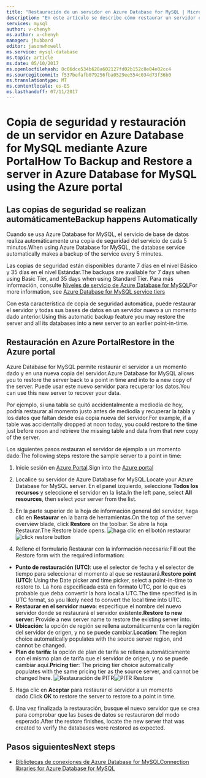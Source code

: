 ```yaml
---
title: "Restauración de un servidor en Azure Database for MySQL | Microsoft Docs"
description: "En este artículo se describe cómo restaurar un servidor en Azure Database for MySQL mediante Azure Portal."
services: mysql
author: v-chenyh
ms.author: v-chenyh
manager: jhubbard
editor: jasonwhowell
ms.service: mysql-database
ms.topic: article
ms.date: 05/10/2017
ms.openlocfilehash: 8c06dce534b628a602127fd02b152c8e04e02cc4
ms.sourcegitcommit: f537befafb079256fba0529ee554c034d73f36b0
ms.translationtype: MT
ms.contentlocale: es-ES
ms.lasthandoff: 07/11/2017
---
```

# <a name="how-to-backup-and-restore-a-server-in-azure-database-for-mysql-using-the-azure-portal"></a><span data-ttu-id="5673a-103">Copia de seguridad y restauración de un servidor en Azure Database for MySQL mediante Azure Portal</span><span class="sxs-lookup"><span data-stu-id="5673a-103">How To Backup and Restore a server in Azure Database for MySQL using the Azure portal</span></span>

## <a name="backup-happens-automatically"></a><span data-ttu-id="5673a-104">Las copias de seguridad se realizan automáticamente</span><span class="sxs-lookup"><span data-stu-id="5673a-104">Backup happens Automatically</span></span>
<span data-ttu-id="5673a-105">Cuando se usa Azure Database for MySQL, el servicio de base de datos realiza automáticamente una copia de seguridad del servicio de cada 5 minutos.</span><span class="sxs-lookup"><span data-stu-id="5673a-105">When using Azure Database for MySQL, the database service automatically makes a backup of the service every 5 minutes.</span></span> 

<span data-ttu-id="5673a-106">Las copias de seguridad están disponibles durante 7 días en el nivel Básico y 35 días en el nivel Estándar.</span><span class="sxs-lookup"><span data-stu-id="5673a-106">The backups are available for 7 days when using Basic Tier, and 35 days when using Standard Tier.</span></span> <span data-ttu-id="5673a-107">Para más información, consulte [Niveles de servicio de Azure Database for MySQL](concepts-service-tiers.md)</span><span class="sxs-lookup"><span data-stu-id="5673a-107">For more information, see [Azure Database for MySQL service tiers](concepts-service-tiers.md)</span></span>

<span data-ttu-id="5673a-108">Con esta característica de copia de seguridad automática, puede restaurar el servidor y todas sus bases de datos en un servidor nuevo a un momento dado anterior.</span><span class="sxs-lookup"><span data-stu-id="5673a-108">Using this automatic backup feature you may restore the server and all its databases into a new server to an earlier point-in-time.</span></span>

## <a name="restore-in-the-azure-portal"></a><span data-ttu-id="5673a-109">Restauración en Azure Portal</span><span class="sxs-lookup"><span data-stu-id="5673a-109">Restore in the Azure portal</span></span>
<span data-ttu-id="5673a-110">Azure Database for MySQL permite restaurar el servidor a un momento dado y en una nueva copia del servidor.</span><span class="sxs-lookup"><span data-stu-id="5673a-110">Azure Database for MySQL allows you to restore the server back to a point in time and into to a new copy of the server.</span></span> <span data-ttu-id="5673a-111">Puede usar este nuevo servidor para recuperar los datos.</span><span class="sxs-lookup"><span data-stu-id="5673a-111">You can use this new server to recover your data.</span></span> 

<span data-ttu-id="5673a-112">Por ejemplo, si una tabla se quitó accidentalmente a mediodía de hoy, podría restaurar al momento justo antes de mediodía y recuperar la tabla y los datos que faltan desde esa copia nueva del servidor.</span><span class="sxs-lookup"><span data-stu-id="5673a-112">For example, if a table was accidentally dropped at noon today, you could restore to the time just before noon and retrieve the missing table and data from that new copy of the server.</span></span>

<span data-ttu-id="5673a-113">Los siguientes pasos restauran el servidor de ejemplo a un momento dado:</span><span class="sxs-lookup"><span data-stu-id="5673a-113">The following steps restore the sample server to a point in time:</span></span>

1. <span data-ttu-id="5673a-114">Inicie sesión en [Azure Portal](https://portal.azure.com/).</span><span class="sxs-lookup"><span data-stu-id="5673a-114">Sign into the [Azure portal](https://portal.azure.com/)</span></span>

2. <span data-ttu-id="5673a-115">Localice su servidor de Azure Database for MySQL.</span><span class="sxs-lookup"><span data-stu-id="5673a-115">Locate your Azure Database for MySQL server.</span></span> <span data-ttu-id="5673a-116">En el panel izquierdo, seleccione **Todos los recursos** y seleccione el servidor en la lista.</span><span class="sxs-lookup"><span data-stu-id="5673a-116">In the left pane, select **All resources**, then select your server from the list.</span></span>

3.  <span data-ttu-id="5673a-117">En la parte superior de la hoja de información general del servidor, haga clic en **Restaurar** en la barra de herramientas.</span><span class="sxs-lookup"><span data-stu-id="5673a-117">On the top of the server overview blade, click **Restore** on the toolbar.</span></span> <span data-ttu-id="5673a-118">Se abre la hoja Restaurar.</span><span class="sxs-lookup"><span data-stu-id="5673a-118">The Restore blade opens.</span></span>
<span data-ttu-id="5673a-119">![haga clic en el botón restaurar](./media/howto-restore-server-portal/click-restore-button.png)</span><span class="sxs-lookup"><span data-stu-id="5673a-119">![click restore button](./media/howto-restore-server-portal/click-restore-button.png)</span></span>

4. <span data-ttu-id="5673a-120">Rellene el formulario Restaurar con la información necesaria:</span><span class="sxs-lookup"><span data-stu-id="5673a-120">Fill out the Restore form with the required information:</span></span>

- <span data-ttu-id="5673a-121">**Punto de restauración (UTC)**: use el selector de fecha y el selector de tiempo para seleccionar el momento al que se restaurará.</span><span class="sxs-lookup"><span data-stu-id="5673a-121">**Restore point (UTC)**: Using the Date picker and time picker, select a point-in-time to restore to.</span></span> <span data-ttu-id="5673a-122">La hora especificada está en formato UTC, por lo que es probable que deba convertir la hora local a UTC.</span><span class="sxs-lookup"><span data-stu-id="5673a-122">The time specified is in UTC format, so you likely need to convert the local time into UTC.</span></span>
- <span data-ttu-id="5673a-123">**Restaurar en el servidor nuevo**: especifique el nombre del nuevo servidor donde se restaurará el servidor existente.</span><span class="sxs-lookup"><span data-stu-id="5673a-123">**Restore to new server**: Provide a new server name to restore the existing server into.</span></span>
- <span data-ttu-id="5673a-124">**Ubicación**: la opción de región se rellena automáticamente con la región del servidor de origen, y no se puede cambiar.</span><span class="sxs-lookup"><span data-stu-id="5673a-124">**Location**: The region choice automatically populates with the source server region, and cannot be changed.</span></span>
- <span data-ttu-id="5673a-125">**Plan de tarifa**: la opción de plan de tarifa se rellena automáticamente con el mismo plan de tarifa que el servidor de origen, y no se puede cambiar aquí.</span><span class="sxs-lookup"><span data-stu-id="5673a-125">**Pricing tier**: The pricing tier choice automatically populates with the same pricing tier as the source server, and cannot be changed here.</span></span> 
<span data-ttu-id="5673a-126">![Restauración de PITR](./media/howto-restore-server-portal/pitr-restore.png)</span><span class="sxs-lookup"><span data-stu-id="5673a-126">![PITR Restore](./media/howto-restore-server-portal/pitr-restore.png)</span></span>

5. <span data-ttu-id="5673a-127">Haga clic en **Aceptar** para restaurar el servidor a un momento dado.</span><span class="sxs-lookup"><span data-stu-id="5673a-127">Click **OK** to restore the server to restore to a point in time.</span></span> 

6. <span data-ttu-id="5673a-128">Una vez finalizada la restauración, busque el nuevo servidor que se crea para comprobar que las bases de datos se restauraron del modo esperado.</span><span class="sxs-lookup"><span data-stu-id="5673a-128">After the restore finishes, locate the new server that was created to verify the databases were restored as expected.</span></span>

## <a name="next-steps"></a><span data-ttu-id="5673a-129">Pasos siguientes</span><span class="sxs-lookup"><span data-stu-id="5673a-129">Next steps</span></span>
- [<span data-ttu-id="5673a-130">Bibliotecas de conexiones de Azure Database for MySQL</span><span class="sxs-lookup"><span data-stu-id="5673a-130">Connection libraries for Azure Database for MySQL</span></span>](concepts-connection-libraries.md)